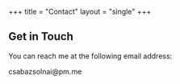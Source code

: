 +++
title = "Contact"
layout = "single"
+++

## Get in Touch

You can reach me at the following email address:

&#099;&#115;&#097;&#098;&#097;&#122;&#115;&#111;&#108;&#110;&#097;&#105;&#064;&#112;&#109;&#046;&#109;&#101;